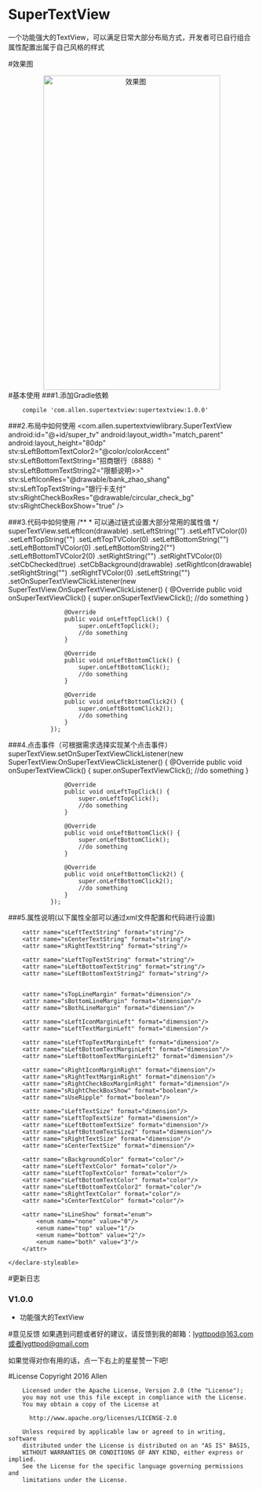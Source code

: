 # SuperTextView
一个功能强大的TextView，可以满足日常大部分布局方式，开发者可已自行组合属性配置出属于自己风格的样式

#效果图
<div  align="center">    
<img src="https://github.com/lygttpod/SuperTextView/blob/master/screenshot.png" width = "360" height = "640" alt="效果图" align=center />
</div>
#基本使用
###1.添加Gradle依赖 
 
        compile 'com.allen.supertextview:supertextview:1.0.0' 

###2.布局中如何使用
        <com.allen.supertextviewlibrary.SuperTextView
                android:id="@+id/super_tv"
                android:layout_width="match_parent"
                android:layout_height="80dp"
                stv:sLeftBottomTextColor2="@color/colorAccent"
                stv:sLeftBottomTextString="招商银行（8888）"
                stv:sLeftBottomTextString2="限额说明>>"
                stv:sLeftIconRes="@drawable/bank_zhao_shang"
                stv:sLeftTopTextString="银行卡支付"
                stv:sRightCheckBoxRes="@drawable/circular_check_bg"
                stv:sRightCheckBoxShow="true" />
                
###3.代码中如何使用
       /**
     * 可以通过链式设置大部分常用的属性值
     */
        superTextView.setLeftIcon(drawable)
                .setLeftString("")
                .setLeftTVColor(0)
                .setLeftTopString("")
                .setLeftTopTVColor(0)
                .setLeftBottomString("")
                .setLeftBottomTVColor(0)
                .setLeftBottomString2("")
                .setLeftBottomTVColor2(0)
                .setRightString("")
                .setRightTVColor(0)
                .setCbChecked(true)
                .setCbBackground(drawable)
                .setRightIcon(drawable)
                .setRightString("")
                .setRightTVColor(0)
                .setLeftString("")
                .setOnSuperTextViewClickListener(new SuperTextView.OnSuperTextViewClickListener() {
                    @Override
                    public void onSuperTextViewClick() {
                        super.onSuperTextViewClick();
                        //do something
                    }

                    @Override
                    public void onLeftTopClick() {
                        super.onLeftTopClick();
                        //do something
                    }

                    @Override
                    public void onLeftBottomClick() {
                        super.onLeftBottomClick();
                        //do something
                    }

                    @Override
                    public void onLeftBottomClick2() {
                        super.onLeftBottomClick2();
                        //do something
                    }
                });
          
###4.点击事件（可根据需求选择实现某个点击事件）
        superTextView.setOnSuperTextViewClickListener(new SuperTextView.OnSuperTextViewClickListener() {
                    @Override
                    public void onSuperTextViewClick() {
                        super.onSuperTextViewClick();
                        //do something
                    }

                    @Override
                    public void onLeftTopClick() {
                        super.onLeftTopClick();
                        //do something
                    }

                    @Override
                    public void onLeftBottomClick() {
                        super.onLeftBottomClick();
                        //do something
                    }

                    @Override
                    public void onLeftBottomClick2() {
                        super.onLeftBottomClick2();
                        //do something
                    }
                });

###5.属性说明(以下属性全部可以通过xml文件配置和代码进行设置)
        <declare-styleable name="SuperTextView">
        <attr name="sLeftIconRes" format="reference"/>
        <attr name="sRightIconRes" format="reference"/>
        <attr name="sRightCheckBoxRes" format="reference"/>

        <attr name="sLeftTextString" format="string"/>
        <attr name="sCenterTextString" format="string"/>
        <attr name="sRightTextString" format="string"/>

        <attr name="sLeftTopTextString" format="string"/>
        <attr name="sLeftBottomTextString" format="string"/>
        <attr name="sLeftBottomTextString2" format="string"/>


        <attr name="sTopLineMargin" format="dimension"/>
        <attr name="sBottomLineMargin" format="dimension"/>
        <attr name="sBothLineMargin" format="dimension"/>

        <attr name="sLeftIconMarginLeft" format="dimension"/>
        <attr name="sLeftTextMarginLeft" format="dimension"/>

        <attr name="sLeftTopTextMarginLeft" format="dimension"/>
        <attr name="sLeftBottomTextMarginLeft" format="dimension"/>
        <attr name="sLeftBottomTextMarginLeft2" format="dimension"/>

        <attr name="sRightIconMarginRight" format="dimension"/>
        <attr name="sRightTextMarginRight" format="dimension"/>
        <attr name="sRightCheckBoxMarginRight" format="dimension"/>
        <attr name="sRightCheckBoxShow" format="boolean"/>
        <attr name="sUseRipple" format="boolean"/>

        <attr name="sLeftTextSize" format="dimension"/>
        <attr name="sLeftTopTextSize" format="dimension"/>
        <attr name="sLeftBottomTextSize" format="dimension"/>
        <attr name="sLeftBottomTextSize2" format="dimension"/>
        <attr name="sRightTextSize" format="dimension"/>
        <attr name="sCenterTextSize" format="dimension"/>

        <attr name="sBackgroundColor" format="color"/>
        <attr name="sLeftTextColor" format="color"/>
        <attr name="sLeftTopTextColor" format="color"/>
        <attr name="sLeftBottomTextColor" format="color"/>
        <attr name="sLeftBottomTextColor2" format="color"/>
        <attr name="sRightTextColor" format="color"/>
        <attr name="sCenterTextColor" format="color"/>

        <attr name="sLineShow" format="enum">
            <enum name="none" value="0"/>
            <enum name="top" value="1"/>
            <enum name="bottom" value="2"/>
            <enum name="both" value="3"/>
        </attr>

    </declare-styleable> 
    
#更新日志
### V1.0.0
* 功能强大的TextView

#意见反馈
如果遇到问题或者好的建议，请反馈到我的邮箱：lygttpod@163.com 或者lygttpod@gmail.com

如果觉得对你有用的话，点一下右上的星星赞一下吧!

#License
         Copyright 2016 Allen

        Licensed under the Apache License, Version 2.0 (the "License");
        you may not use this file except in compliance with the License.
        You may obtain a copy of the License at

          http://www.apache.org/licenses/LICENSE-2.0

        Unless required by applicable law or agreed to in writing, software
        distributed under the License is distributed on an "AS IS" BASIS,
        WITHOUT WARRANTIES OR CONDITIONS OF ANY KIND, either express or implied.
        See the License for the specific language governing permissions and
        limitations under the License.

